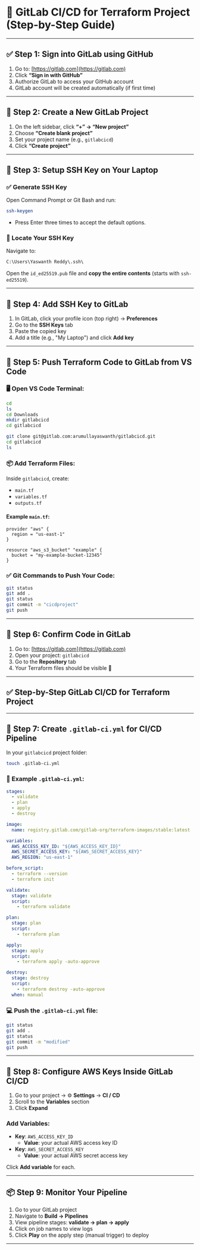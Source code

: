 # 🚀 GitLab CI/CD for Terraform Project (Step-by-Step Guide)

---

## ✅ Step 1: Sign into GitLab using GitHub

1. Go to: [https://gitlab.com](https://gitlab.com)
2. Click **“Sign in with GitHub”**
3. Authorize GitLab to access your GitHub account
4. GitLab account will be created automatically (if first time)

---

## 🔹 Step 2: Create a New GitLab Project

1. On the left sidebar, click **“+” → “New project”**
2. Choose **“Create blank project”**
3. Set your project name (e.g., `gitlabcicd`)
4. Click **“Create project”**

---

## 🔐 Step 3: Setup SSH Key on Your Laptop

### ✅ Generate SSH Key

Open Command Prompt or Git Bash and run:

```bash
ssh-keygen
```

- Press Enter three times to accept the default options.

### 📁 Locate Your SSH Key

Navigate to:

```txt
C:\Users\Yaswanth Reddy\.ssh\
```

Open the `id_ed25519.pub` file and **copy the entire contents** (starts with `ssh-ed25519`).

---

## 🔐 Step 4: Add SSH Key to GitLab

1. In GitLab, click your profile icon (top right) → **Preferences**
2. Go to the **SSH Keys** tab
3. Paste the copied key
4. Add a title (e.g., "My Laptop") and click **Add key**

---

## 🔹 Step 5: Push Terraform Code to GitLab from VS Code

### 🖥️ Open VS Code Terminal:

```bash
cd
ls
cd Downloads
mkdir gitlabcicd
cd gitlabcicd

git clone git@gitlab.com:arumullayaswanth/gitlabcicd.git
cd gitlabcicd
ls
```

### 📦 Add Terraform Files:

Inside `gitlabcicd`, create:

- `main.tf`
- `variables.tf`
- `outputs.tf`

#### Example `main.tf`:
```hcl
provider "aws" {
  region = "us-east-1"
}

resource "aws_s3_bucket" "example" {
  bucket = "my-example-bucket-12345"
}
```

### ✅ Git Commands to Push Your Code:
```bash
git status
git add .
git status
git commit -m "cicdproject"
git push
```

---

## 🔹 Step 6: Confirm Code in GitLab

1. Go to: [https://gitlab.com](https://gitlab.com)
2. Open your project: `gitlabcicd`
3. Go to the **Repository** tab
4. Your Terraform files should be visible 🎉

---

## ✅ Step-by-Step GitLab CI/CD for Terraform Project

---

## 🔹 Step 7: Create `.gitlab-ci.yml` for CI/CD Pipeline

In your `gitlabcicd` project folder:

```bash
touch .gitlab-ci.yml
```

### 🧩 Example `.gitlab-ci.yml`:

```yaml
stages:
  - validate
  - plan
  - apply
  - destroy

image:
  name: registry.gitlab.com/gitlab-org/terraform-images/stable:latest

variables:
  AWS_ACCESS_KEY_ID: "${AWS_ACCESS_KEY_ID}"
  AWS_SECRET_ACCESS_KEY: "${AWS_SECRET_ACCESS_KEY}"
  AWS_REGION: "us-east-1"

before_script:
  - terraform --version
  - terraform init

validate:
  stage: validate
  script:
    - terraform validate

plan:
  stage: plan
  script:
    - terraform plan

apply:
  stage: apply
  script:
    - terraform apply -auto-approve

destroy:
  stage: destroy
  script:
    - terraform destroy -auto-approve
  when: manual
```

### 💻 Push the `.gitlab-ci.yml` file:

```bash
git status
git add .
git status
git commit -m "modified"
git push
```

---

## 🔐 Step 8: Configure AWS Keys Inside GitLab CI/CD

1. Go to your project → ⚙️ **Settings** → **CI / CD**
2. Scroll to the **Variables** section
3. Click **Expand**

### Add Variables:

- **Key**: `AWS_ACCESS_KEY_ID`
  - **Value**: your actual AWS access key ID
- **Key**: `AWS_SECRET_ACCESS_KEY`
  - **Value**: your actual AWS secret access key

Click **Add variable** for each.

---

## 📦 Step 9: Monitor Your Pipeline

1. Go to your GitLab project
2. Navigate to **Build → Pipelines**
3. View pipeline stages: **validate → plan → apply**
4. Click on job names to view logs
5. Click **Play** on the apply step (manual trigger) to deploy

---

